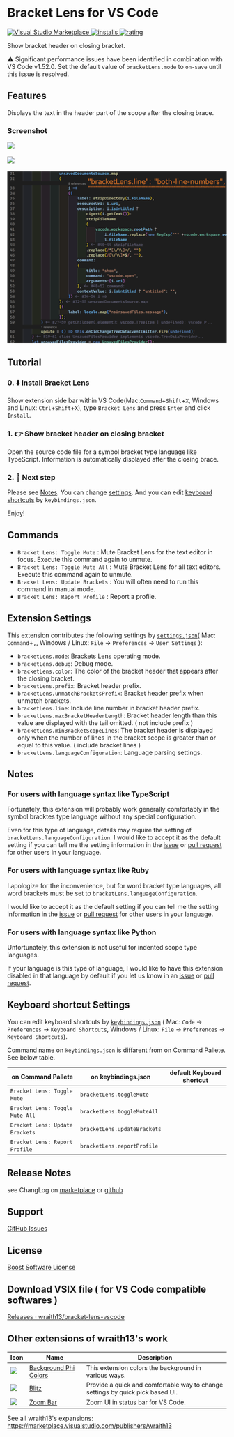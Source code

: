 # Bracket Lens for VS Code

[![Visual Studio Marketplace](https://vsmarketplacebadge.apphb.com/version/wraith13.bracket-lens.svg) ![installs](https://vsmarketplacebadge.apphb.com/installs/wraith13.bracket-lens.svg) ![rating](https://vsmarketplacebadge.apphb.com/rating/wraith13.bracket-lens.svg)](https://marketplace.visualstudio.com/items?itemName=wraith13.bracket-lens)

Show bracket header on closing bracket.

⚠ Significant performance issues have been identified in combination with VS Code v1.52.0. Set the default value of `bracketLens.mode` to `on-save` until this issue is resolved.

## Features

Displays the text in the header part of the scope after the closing brace.

### Screenshot

![](https://github.com/wraith13/bracket-lens-vscode/raw/HEAD/images/screenshot.png)

![](https://github.com/wraith13/bracket-lens-vscode/raw/HEAD/images/screenshot2.png)

![](https://github.com/wraith13/bracket-lens-vscode/raw/HEAD/images/screenshot3.png)

## Tutorial

### 0. ⬇️ Install Bracket Lens

Show extension side bar within VS Code(Mac:`Command`+`Shift`+`X`, Windows and Linux: `Ctrl`+`Shift`+`X`), type `Bracket Lens` and press `Enter` and click `Install`.

### 1. 👉 Show bracket header on closing bracket

Open the source code file for a symbol bracket type language like TypeScript. Information is automatically displayed after the closing brace.

### 2. 🔧 Next step

Please see [Notes](#notes). You can change [settings](#extension-settings). And you can edit [keyboard shortcuts](#keyboard-shortcut-settings) by `keybindings.json`.

Enjoy!

## Commands

* `Bracket Lens: Toggle Mute` : Mute Bracket Lens for the text editor in focus. Execute this command again to unmute.
* `Bracket Lens: Toggle Mute All` : Mute Bracket Lens for all text editors. Execute this command again to unmute.
* `Bracket Lens: Update Brackets` : You will often need to run this command in manual mode.
* `Bracket Lens: Report Profile` : Report a profile.

## Extension Settings

This extension contributes the following settings by [`settings.json`](https://code.visualstudio.com/docs/customization/userandworkspace#_creating-user-and-workspace-settings)( Mac: `Command`+`,`, Windows / Linux: `File` -> `Preferences` -> `User Settings` ):

* `bracketLens.mode`: Brackets Lens operating mode.
* `bracketLens.debug`: Debug mode.
* `bracketLens.color`: The color of the bracket header that appears after the closing bracket.
* `bracketLens.prefix`: Bracket header prefix.
* `bracketLens.unmatchBracketsPrefix`: Bracket header prefix when unmatch brackets.
* `bracketLens.line`: Include line number in bracket header prefix.
* `bracketLens.maxBracketHeaderLength`: Bracket header length than this value are displayed with the tail omitted. ( not include prefix )
* `bracketLens.minBracketScopeLines`: The bracket header is displayed only when the number of lines in the bracket scope is greater than or equal to this value. ( include bracket lines )
* `bracketLens.languageConfiguration`: Language parsing settings.

## Notes

### For users with language syntax like TypeScript

Fortunately, this extension will probably work generally comfortably in the symbol bracktes type language without any special configuration.

Even for this type of language, details may require the setting of `bracketLens.languageConfiguration`. I would like to accept it as the default setting if you can tell me the setting information in the [issue](https://github.com/wraith13/bracket-lens-vscode/issues) or [pull request](https://github.com/wraith13/bracket-lens-vscode/pulls) for other users in your language.

### For users with language syntax like Ruby

I apologize for the inconvenience, but for word bracket type languages, all word brackets must be set to `bracketLens.languageConfiguration`.

I would like to accept it as the default setting if you can tell me the setting information in the [issue](https://github.com/wraith13/bracket-lens-vscode/issues) or [pull request](https://github.com/wraith13/bracket-lens-vscode/pulls) for other users in your language.

### For users with language syntax like Python

Unfortunately, this extension is not useful for indented scope type languages.

If your language is this type of language, I would like to have this extension disabled in that language by default if you let us know in an [issue](https://github.com/wraith13/bracket-lens-vscode/issues) or [pull request](https://github.com/wraith13/bracket-lens-vscode/pulls).

## Keyboard shortcut Settings

You can edit keyboard shortcuts by [`keybindings.json`](https://code.visualstudio.com/docs/customization/keybindings#_customizing-shortcuts)
( Mac: `Code` -> `Preferences` -> `Keyboard Shortcuts`, Windows / Linux: `File` -> `Preferences` -> `Keyboard Shortcuts`).

Command name on `keybindings.json` is diffarent from on Command Pallete. See below table.

|on Command Pallete|on keybindings.json|default Keyboard shortcut|
|-|-|-|
|`Bracket Lens: Toggle Mute`|`bracketLens.toggleMute`|
|`Bracket Lens: Toggle Mute All`|`bracketLens.toggleMuteAll`|
|`Bracket Lens: Update Brackets`|`bracketLens.updateBrackets`|
|`Bracket Lens: Report Profile`|`bracketLens.reportProfile`|

## Release Notes

see ChangLog on [marketplace](https://marketplace.visualstudio.com/items/wraith13.bracket-lens/changelog) or [github](https://github.com/wraith13/bracket-lens-vscode/blob/master/CHANGELOG.md)

## Support

[GitHub Issues](https://github.com/wraith13/bracket-lens-vscode/issues)

## License

[Boost Software License](https://github.com/wraith13/bracket-lens-vscode/blob/master/LICENSE_1_0.txt)

## Download VSIX file ( for VS Code compatible softwares )

[Releases · wraith13/bracket-lens-vscode](https://github.com/wraith13/bracket-lens-vscode/releases)

## Other extensions of wraith13's work

|Icon|Name|Description|
|---|---|---|
|![](https://wraith13.gallerycdn.vsassets.io/extensions/wraith13/background-phi-colors/3.1.0/1581619161244/Microsoft.VisualStudio.Services.Icons.Default) |[Background Phi Colors](https://marketplace.visualstudio.com/items?itemName=wraith13.background-phi-colors)|This extension colors the background in various ways.|
|![](https://wraith13.gallerycdn.vsassets.io/extensions/wraith13/blitz/1.10.0/1600673285404/Microsoft.VisualStudio.Services.Icons.Default) |[Blitz](https://marketplace.visualstudio.com/items?itemName=wraith13.blitz)|Provide a quick and comfortable way to change settings by quick pick based UI.|
|![](https://wraith13.gallerycdn.vsassets.io/extensions/wraith13/zoombar-vscode/1.2.1/1563089420894/Microsoft.VisualStudio.Services.Icons.Default) |[Zoom Bar](https://marketplace.visualstudio.com/items?itemName=wraith13.zoombar-vscode)|Zoom UI in status bar for VS Code.|

See all wraith13's  expansions: <https://marketplace.visualstudio.com/publishers/wraith13>
